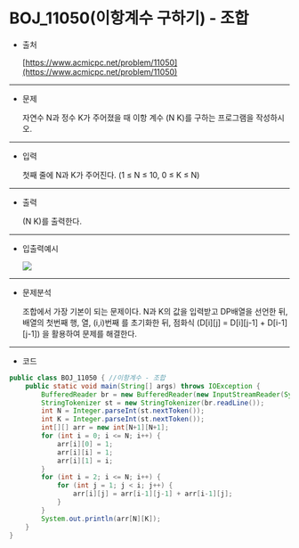 # BOJ_11050(이항계수 구하기) - 조합

-   출처
    
    [https://www.acmicpc.net/problem/11050](https://www.acmicpc.net/problem/11050)
    
---

-   문제
    
    자연수 N과 정수 K가 주어졌을 때 이항 계수 (N K)를 구하는 프로그램을 작성하시오.
    
---

-   입력
    
    첫째 줄에 N과 K가 주어진다. (1 ≤ N ≤ 10, 0 ≤ K ≤ N)
    
---

-   출력
    
    (N K)를 출력한다.
    
---

-   입출력예시
    
    ![](https://img1.daumcdn.net/thumb/R1280x0/?scode=mtistory2&fname=https%3A%2F%2Fblog.kakaocdn.net%2Fdn%2FBBLjR%2FbtseK8oV3KX%2FePw31QjkUtMEtRck6JyW1k%2Fimg.png)
    
---

-   문제분석
    
    조합에서 가장 기본이 되는 문제이다. N과 K의 값을 입력받고 DP배열을 선언한 뒤, 배열의 첫번째 행, 열, (i,i)번째 를 초기화한 뒤, 점화식 (D\[i\]\[j\] = D\[i\]\[j-1\] + D\[i-1\]\[j-1\]) 을 활용하여 문제를 해결한다.
    
---

-   코드
    
```java
public class BOJ_11050 { //이항계수 - 조합
    public static void main(String[] args) throws IOException {
        BufferedReader br = new BufferedReader(new InputStreamReader(System.in));
        StringTokenizer st = new StringTokenizer(br.readLine());
        int N = Integer.parseInt(st.nextToken());
        int K = Integer.parseInt(st.nextToken());
        int[][] arr = new int[N+1][N+1];
        for (int i = 0; i <= N; i++) {
            arr[i][0] = 1;
            arr[i][i] = 1;
            arr[i][1] = i;
        }
        for (int i = 2; i <= N; i++) {
            for (int j = 1; j < i; j++) {
                arr[i][j] = arr[i-1][j-1] + arr[i-1][j];
            }
        }
        System.out.println(arr[N][K]);
    }
}
```